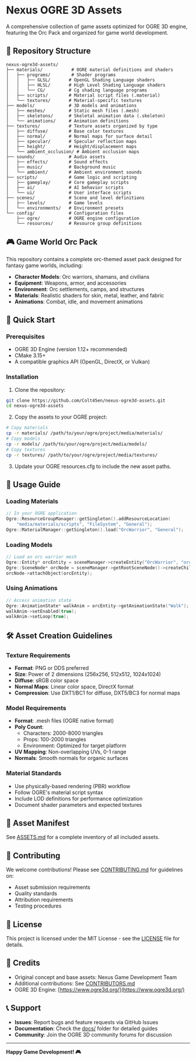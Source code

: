 # Nexus OGRE 3D Assets

A comprehensive collection of game assets optimized for OGRE 3D engine, featuring the Orc Pack and organized for game world development.

## 📁 Repository Structure

```
nexus-ogre3d-assets/
├── materials/           # OGRE material definitions and shaders
│   ├── programs/        # Shader programs
│   │   ├── GLSL/       # OpenGL Shading Language shaders
│   │   ├── HLSL/       # High Level Shading Language shaders
│   │   └── CG/         # Cg shading language programs
│   ├── scripts/        # Material script files (.material)
│   └── textures/       # Material-specific textures
├── models/             # 3D models and animations
│   ├── meshes/         # Static mesh files (.mesh)
│   ├── skeletons/      # Skeletal animation data (.skeleton)
│   └── animations/     # Animation definitions
├── textures/           # Texture assets organized by type
│   ├── diffuse/        # Base color textures
│   ├── normal/         # Normal maps for surface detail
│   ├── specular/       # Specular reflection maps
│   ├── height/         # Height/displacement maps
│   └── ambient_occlusion/ # Ambient occlusion maps
├── sounds/             # Audio assets
│   ├── effects/        # Sound effects
│   ├── music/          # Background music
│   └── ambient/        # Ambient environment sounds
├── scripts/            # Game logic and scripting
│   ├── gameplay/       # Core gameplay scripts
│   ├── ai/             # AI behavior scripts
│   └── ui/             # User interface scripts
├── scenes/             # Scene and level definitions
│   ├── levels/         # Game levels
│   └── environments/   # Environment presets
└── config/             # Configuration files
    ├── ogre/           # OGRE engine configuration
    └── resources/      # Resource group definitions
```

## 🎮 Game World Orc Pack

This repository contains a complete orc-themed asset pack designed for fantasy game worlds, including:

- **Character Models**: Orc warriors, shamans, and civilians
- **Equipment**: Weapons, armor, and accessories
- **Environment**: Orc settlements, camps, and structures
- **Materials**: Realistic shaders for skin, metal, leather, and fabric
- **Animations**: Combat, idle, and movement animations

## 🚀 Quick Start

### Prerequisites
- OGRE 3D Engine (version 1.12+ recommended)
- CMake 3.15+
- A compatible graphics API (OpenGL, DirectX, or Vulkan)

### Installation

1. Clone the repository:
```bash
git clone https://github.com/Colt45en/nexus-ogre3d-assets.git
cd nexus-ogre3d-assets
```

2. Copy the assets to your OGRE project:
```bash
# Copy materials
cp -r materials/ /path/to/your/ogre/project/media/materials/
# Copy models
cp -r models/ /path/to/your/ogre/project/media/models/
# Copy textures
cp -r textures/ /path/to/your/ogre/project/media/textures/
```

3. Update your OGRE resources.cfg to include the new asset paths.

## 📖 Usage Guide

### Loading Materials
```cpp
// In your OGRE application
Ogre::ResourceGroupManager::getSingleton().addResourceLocation(
    "media/materials/scripts", "FileSystem", "General");
Ogre::MaterialManager::getSingleton().load("OrcWarrior", "General");
```

### Loading Models
```cpp
// Load an orc warrior mesh
Ogre::Entity* orcEntity = sceneManager->createEntity("OrcWarrior", "orc_warrior.mesh");
Ogre::SceneNode* orcNode = sceneManager->getRootSceneNode()->createChildSceneNode();
orcNode->attachObject(orcEntity);
```

### Using Animations
```cpp
// Access animation state
Ogre::AnimationState* walkAnim = orcEntity->getAnimationState("Walk");
walkAnim->setEnabled(true);
walkAnim->setLoop(true);
```

## 🛠️ Asset Creation Guidelines

### Texture Requirements
- **Format**: PNG or DDS preferred
- **Size**: Power of 2 dimensions (256x256, 512x512, 1024x1024)
- **Diffuse**: sRGB color space
- **Normal Maps**: Linear color space, DirectX format
- **Compression**: Use DXT1/BC1 for diffuse, DXT5/BC3 for normal maps

### Model Requirements
- **Format**: .mesh files (OGRE native format)
- **Poly Count**: 
  - Characters: 2000-8000 triangles
  - Props: 100-2000 triangles
  - Environment: Optimized for target platform
- **UV Mapping**: Non-overlapping UVs, 0-1 range
- **Normals**: Smooth normals for organic surfaces

### Material Standards
- Use physically-based rendering (PBR) workflow
- Follow OGRE's material script syntax
- Include LOD definitions for performance optimization
- Document shader parameters and expected textures

## 📝 Asset Manifest

See [ASSETS.md](docs/ASSETS.md) for a complete inventory of all included assets.

## 🤝 Contributing

We welcome contributions! Please see [CONTRIBUTING.md](CONTRIBUTING.md) for guidelines on:
- Asset submission requirements
- Quality standards
- Attribution requirements
- Testing procedures

## 📄 License

This project is licensed under the MIT License - see the [LICENSE](LICENSE) file for details.

## 🙏 Credits

- Original concept and base assets: Nexus Game Development Team
- Additional contributions: See [CONTRIBUTORS.md](docs/CONTRIBUTORS.md)
- OGRE 3D Engine: [https://www.ogre3d.org/](https://www.ogre3d.org/)

## 📞 Support

- **Issues**: Report bugs and feature requests via GitHub Issues
- **Documentation**: Check the [docs/](docs/) folder for detailed guides
- **Community**: Join the OGRE 3D community forums for discussion

---

**Happy Game Development! 🎮**
